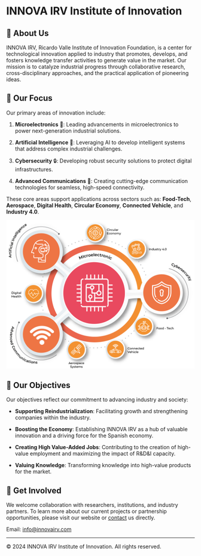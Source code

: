 # INNOVA IRV Institute of Innovation

## 🌟 About Us

INNOVA IRV, Ricardo Valle Institute of Innovation Foundation, is a center for technological innovation applied to industry that promotes, develops, and fosters knowledge transfer activities to generate value in the market. Our mission is to catalyze industrial progress through collaborative research, cross-disciplinary approaches, and the practical application of pioneering ideas.

## 🔬 Our Focus

Our primary areas of innovation include:

1. **Microelectronics** 🔧: Leading advancements in microelectronics to power next-generation industrial solutions.

2. **Artificial Intelligence** 🤖: Leveraging AI to develop intelligent systems that address complex industrial challenges.

3. **Cybersecurity** 🔒: Developing robust security solutions to protect digital infrastructures.

4. **Advanced Communications** 📡: Creating cutting-edge communication technologies for seamless, high-speed connectivity.

These core areas support applications across sectors such as: **Food-Tech**, **Aerospace**, **Digital Health**, **Circular Economy**, **Connected Vehicle**, and **Industry 4.0**.

<div align=center>
  <img src="./FIRVI_core_areas.png" alt="Core Areas of Focus" width="600"/>
</div>

## 🎯 Our Objectives

Our objectives reflect our commitment to advancing industry and society:

- **Supporting Reindustrialization**: Facilitating growth and strengthening companies within the industry.

- **Boosting the Economy**: Establishing INNOVA IRV as a hub of valuable innovation and a driving force for the Spanish economy.

- **Creating High Value-Added Jobs**: Contributing to the creation of high-value employment and maximizing the impact of R&D&I capacity.

- **Valuing Knowledge**: Transforming knowledge into high-value products for the market.

## 🤝 Get Involved

We welcome collaboration with researchers, institutions, and industry partners. To learn more about our current projects or partnership opportunities, please visit our website or [contact](https://innovairv.com/en/contact/) us directly.

Email: [info@innovairv.com](mailto:info@innovairv.com)

---

© 2024 INNOVA IRV Institute of Innovation. All rights reserved.

<!--

**Here are some ideas to get you started:**

🙋‍♀️ A short introduction - what is your organization all about?
🌈 Contribution guidelines - how can the community get involved?
👩‍💻 Useful resources - where can the community find your docs? Is there anything else the community should know?
🍿 Fun facts - what does your team eat for breakfast?
🧙 Remember, you can do mighty things with the power of [Markdown](https://docs.github.com/github/writing-on-github/getting-started-with-writing-and-formatting-on-github/basic-writing-and-formatting-syntax)
-->

